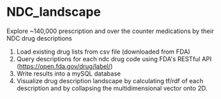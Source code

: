 # NDC_landscape

Explore ~140,000 prescription and over the counter medications by their NDC drug descriptions

1) Load existing drug lists from csv file (downloaded from FDA)
2) Query descriptions for each ndc drug code using FDA's RESTful API (https://open.fda.gov/drug/label/)
3) Write results into a mySQL database
4) Visualize drug description landscape by calculating tf/rdf of each description and by collapsing the multidimensional vector onto 2D. 
